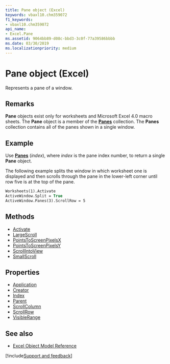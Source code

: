 ```yaml
---
title: Pane object (Excel)
keywords: vbaxl10.chm359072
f1_keywords:
- vbaxl10.chm359072
api_name:
- Excel.Pane
ms.assetid: 9064bb89-d08c-bbd3-3c0f-77a39586bbbb
ms.date: 03/30/2019
ms.localizationpriority: medium
---
```



# Pane object (Excel)

Represents a pane of a window.


## Remarks

**Pane** objects exist only for worksheets and Microsoft Excel 4.0 macro sheets. The **Pane** object is a member of the **[Panes](Excel.Panes.md)** collection. The **Panes** collection contains all of the panes shown in a single window.


## Example

Use **[Panes](Excel.Window.Panes.md)** (_index_), where _index_ is the pane index number, to return a single **Pane** object.

The following example splits the window in which worksheet one is displayed and then scrolls through the pane in the lower-left corner until row five is at the top of the pane.

```vb
Worksheets(1).Activate 
ActiveWindow.Split = True 
ActiveWindow.Panes(3).ScrollRow = 5
```

## Methods

- [Activate](Excel.Pane.Activate.md)
- [LargeScroll](Excel.Pane.LargeScroll.md)
- [PointsToScreenPixelsX](Excel.Pane.PointsToScreenPixelsX.md)
- [PointsToScreenPixelsY](Excel.Pane.PointsToScreenPixelsY.md)
- [ScrollIntoView](Excel.Pane.ScrollIntoView.md)
- [SmallScroll](Excel.Pane.SmallScroll.md)

## Properties

- [Application](Excel.Pane.Application.md)
- [Creator](Excel.Pane.Creator.md)
- [Index](Excel.Pane.Index.md)
- [Parent](Excel.Pane.Parent.md)
- [ScrollColumn](Excel.Pane.ScrollColumn.md)
- [ScrollRow](Excel.Pane.ScrollRow.md)
- [VisibleRange](Excel.Pane.VisibleRange.md)


## See also

- [Excel Object Model Reference](overview/Excel/object-model.md)

[!include[Support and feedback](~/includes/feedback-boilerplate.md)]